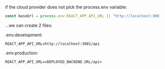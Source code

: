 if the cloud provider does not pick the process.env variable:
```js
const baseUrl = process.env.REACT_APP_API_URL || "http://localhost:3001/api";
```

...we can create 2 files:

.env.development:
```
REACT_APP_API_URL=http://localhost:3001/api
```
.env.production:
```
REACT_APP_API_URL=<DEPLOYED_BACKEND_URL/api>
```